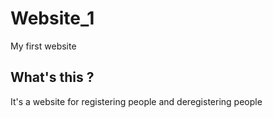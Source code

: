 # Website_1
My first website
## What's this ?
It's a website for registering people and deregistering people

